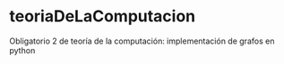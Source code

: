 # teoriaDeLaComputacion
Obligatorio 2 de teoría de la computación: implementación de grafos en python

